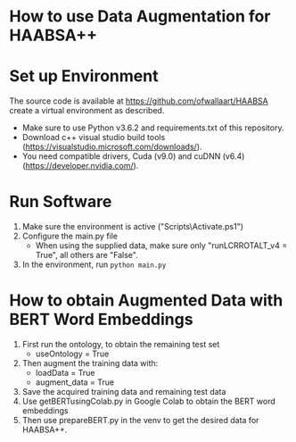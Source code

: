 # How to use Data Augmentation for HAABSA++

# Set up Environment

The source code is available at https://github.com/ofwallaart/HAABSA create a virtual environment as described.
  - Make sure to use Python v3.6.2 and requirements.txt of this repository.
  - Download c++ visual studio build tools (https://visualstudio.microsoft.com/downloads/). 
  - You need compatible drivers, Cuda (v9.0) and cuDNN (v6.4) (https://developer.nvidia.com/).

# Run Software

1. Make sure the environment is active ("Scripts\Activate.ps1")
2. Configure the main.py file
    - When using the supplied data, make sure only "runLCRROTALT_v4 = True", all others are "False".
4. In the environment, run `python main.py`

# How to obtain Augmented Data with BERT Word Embeddings

1. First run the ontology, to obtain the remaining test set
    - useOntology = True
2. Then augment the training data with:
    - loadData = True
    - augment_data = True
3. Save the acquired training data and remaining test data
4. Use getBERTusingColab.py in Google Colab to obtain the BERT word embeddings
5. Then use prepareBERT.py in the venv to get the desired data for HAABSA++.
